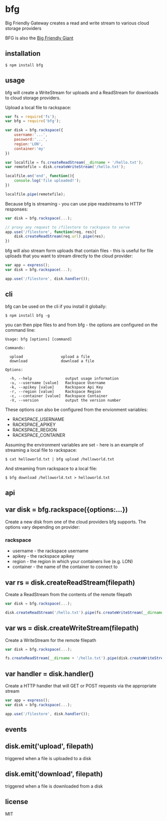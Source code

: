 bfg
===

Big Friendly Gateway creates a read and write stream to various cloud storage providers

BFG is also the [Big Friendly Giant](http://en.wikipedia.org/wiki/The_BFG)

## installation

```
$ npm install bfg
```

## usage

bfg will create a WriteStream for uploads and a ReadStream for downloads to cloud storage providers.

Upload a local file to rackspace:

```js
var fs = require('fs');
var bfg = require('bfg');

var disk = bfg.rackspace({
	username:'...',
	password:'...',
	region:'LON',
	container:'my'
})

var localfile = fs.createReadStream(__dirname + '/hello.txt');
var remotefile = disk.createWriteStream('/hello.txt');

localfile.on('end', function(){
	console.log('file uploaded!');
})

localfile.pipe(remotefile);
```

Because bfg is streaming - you can use pipe readstreams to HTTP responses:

```js
var disk = bfg.rackspace(...);

// proxy any request to /filestore to rackspace to serve
app.use('/filestore', function(req, res){
	disk.createReadStream(req.url).pipe(res);
})
```

bfg will also stream form uploads that contain files - this is useful for file uploads that you want to stream directly to the cloud provider:

```js
var app = express();
var disk = bfg.rackspace(...);

app.use('/filestore', disk.handler());
```

## cli

bfg can be used on the cli if you install it globally:

```
$ npm install bfg -g
```

you can then pipe files to and from bfg - the options are configured on the command line:

```
Usage: bfg [options] [command]

Commands:

  upload                 upload a file
  download               download a file

Options:

  -h, --help               output usage information
  -u, --username [value]   Rackspace Username
  -k, --apikey [value]     Rackspace Api Key
  -r, --region [value]     Rackspace Region
  -c, --container [value]  Rackspace Container
  -V, --version            output the version number
```

These options can also be configured from the envionment variables:

 * RACKSPACE_USERNAME
 * RACKSPACE_APIKEY
 * RACKSPACE_REGION
 * RACKSPACE_CONTAINER

Assuming the environment variables are set - here is an example of streaming a local file to rackspace:

```
$ cat helloworld.txt | bfg upload /helloworld.txt
```

And streaming from rackspace to a local file:

```
$ bfg download /helloworld.txt > helloworld.txt
```

## api

## var disk = bfg.rackspace({options:...})

Create a new disk from one of the cloud providers bfg supports.  The options vary depending on provider:

### rackspace

 * username - the rackspace username
 * apikey - the rackspace apikey
 * region - the region in which your containers live (e.g. LON)
 * container - the name of the container to connect to

## var rs = disk.createReadStream(filepath)

Create a ReadStream from the contents of the remote filepath

```js
var disk = bfg.rackspace(...);

disk.createReadStream('/hello.txt').pipe(fs.createWriteStream(__dirname + '/hello.txt'));
```

## var ws = disk.createWriteStream(filepath)

Create a WriteStream for the remote filepath

```js
var disk = bfg.rackspace(...);

fs.createReadStream(__dirname + '/hello.txt').pipe(disk.createWriteStream('/hello.txt'));

```

## var handler = disk.handler()

Create a HTTP handler that will GET or POST requests via the appropriate stream

```js
var app = express();
var disk = bfg.rackspace(...);

app.use('/filestore', disk.handler());
```

## events

## disk.emit('upload', filepath)

triggered when a file is uploaded to a disk

## disk.emit('download', filepath)

triggered when a file is downloaded from a disk

## license

MIT

